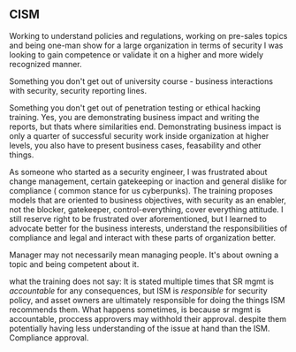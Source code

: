 ## CISM

Working to understand policies and regulations, working on pre-sales topics and being one-man show for a large organization in terms of security I was looking to gain competence 
or validate it on a higher and more widely recognized manner.

Something you don't get out of university course - business interactions with security, security reporting lines.

Something you don't get out of penetration testing or ethical hacking training. Yes, you are demonstrating business impact and writing the reports, but thats where similarities end.
Demonstrating business impact is only a quarter of successful security work inside organization at higher levels, you also have to present business cases, feasability and other things.

As someone who started as a security engineer, I was frustrated about change management, certain gatekeeping or inaction and general dislike for compliance ( common stance for us cyberpunks).
The training proposes models that are oriented to business objectives, with security as an enabler, not the blocker, gatekeeper, control-everything, cover everything attitude. 
I still reserve right to be frustrated over aforementioned, but I learned to advocate better for the business interests, understand the responsibilities of compliance and legal
and interact with these parts of organization better.

Manager may not necessarily mean managing people. It's about owning a topic and being competent about it. 


what the training does not say:
It is stated multiple times that SR mgmt is *accountable* for any consequences, but ISM is *responsible* for security policy, and asset owners are ultimately responsible for doing the things ISM recommends them.
What happens sometimes, is because sr mgmt is accountable, proccess approvers may withhold their approval. despite them potentially having less understanding of the issue at hand than the ISM. 
Compliance approval.
